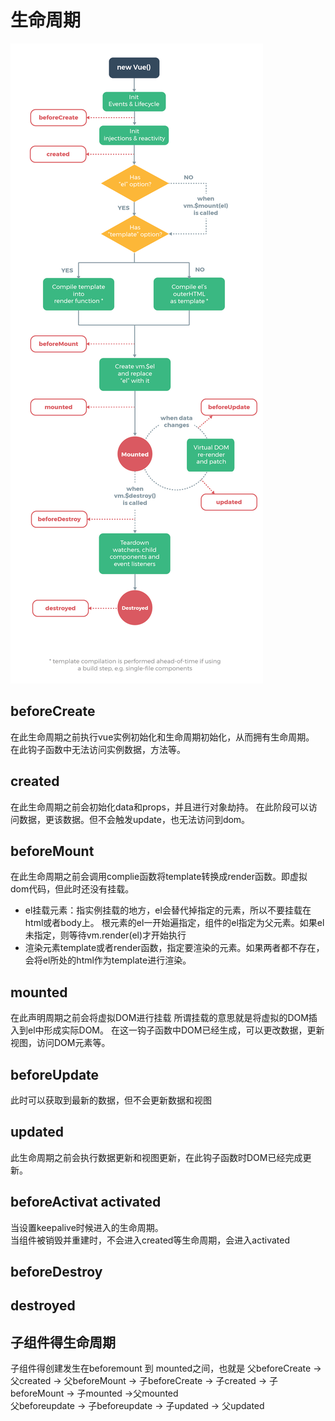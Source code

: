 # 生命周期

![image](./img.png)

## beforeCreate

在此生命周期之前执行vue实例初始化和生命周期初始化，从而拥有生命周期。
在此钩子函数中无法访问实例数据，方法等。

## created

在此生命周期之前会初始化data和props，并且进行对象劫持。
在此阶段可以访问数据，更该数据。但不会触发update，也无法访问到dom。

## beforeMount

在此生命周期之前会调用complie函数将template转换成render函数。即虚拟dom代码，但此时还没有挂载。

- el挂载元素：指实例挂载的地方，el会替代掉指定的元素，所以不要挂载在html或者body上。
根元素的el一开始遍指定，组件的el指定为父元素。如果el未指定，则等待vm.render(el)才开始执行
- 渲染元素template或者render函数，指定要渲染的元素。如果两者都不存在，会将el所处的html作为template进行渲染。

## mounted

在此声明周期之前会将虚拟DOM进行挂载
所谓挂载的意思就是将虚拟的DOM插入到el中形成实际DOM。
在这一钩子函数中DOM已经生成，可以更改数据，更新视图，访问DOM元素等。

## beforeUpdate

此时可以获取到最新的数据，但不会更新数据和视图

## updated

此生命周期之前会执行数据更新和视图更新，在此钩子函数时DOM已经完成更新。

## beforeActivat activated

当设置keepalive时候进入的生命周期。  
当组件被销毁并重建时，不会进入created等生命周期，会进入activated

## beforeDestroy

## destroyed

## 子组件得生命周期

子组件得创建发生在beforemount 到 mounted之间，也就是
父beforeCreate -> 父created -> 父beforeMount -> 子beforeCreate -> 子created -> 子beforeMount -> 子mounted ->父mounted  
父beforeupdate -> 子beforeupdate -> 子updated -> 父updated
